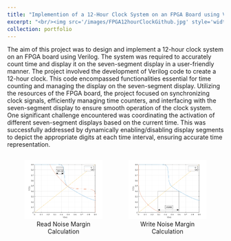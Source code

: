 ```yaml
---
title: "Implemention of a 12-Hour Clock System on an FPGA Board using Verilog"
excerpt: "<br/><img src='/images/FPGA12hourClockGithub.jpg' style='width: 400px;'>"
collection: portfolio
---
```


The aim of this project was to design and implement a 12-hour clock system on an FPGA board using Verilog. The system was required to accurately count time and display it on the seven-segment display in a user-friendly manner.
The project involved the development of Verilog code to create a 12-hour clock. This code encompassed functionalities essential for time counting and managing the display on the seven-segment display.
Utilizing the resources of the FPGA board, the project focused on synchronizing clock signals, efficiently managing time counters, and interfacing with the seven-segment display to ensure smooth operation of the clock system.
One significant challenge encountered was coordinating the activation of different seven-segment displays based on the current time. This was successfully addressed by dynamically enabling/disabling display segments to depict the appropriate digits at each time interval, ensuring accurate time representation.
<div style="display: flex; justify-content: center;">
    <figure style="margin-right: 20px;">
        <img src='/images/read_curve_Si.png' style="width: 100%;">
        <figcaption style="text-align: center;">Read Noise Margin Calculation</figcaption>
    </figure>
    <figure>
        <img src='/images/write_curve_Si.png' style="width: 100%;">
        <figcaption style="text-align: center;">Write Noise Margin Calculation</figcaption>
    </figure>
</div>
